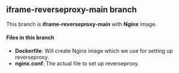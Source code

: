 ## iframe-reverseproxy-main branch 
 This branch is **iframe-reverseproxy-main** with **Nginx** image. 

#### Files in this branch
  - **Dockerfile**: Will create Nginx image which we use for setting up reverseproxy.
  - **nginx.conf**: The actual file to set up reverseproxy. 
